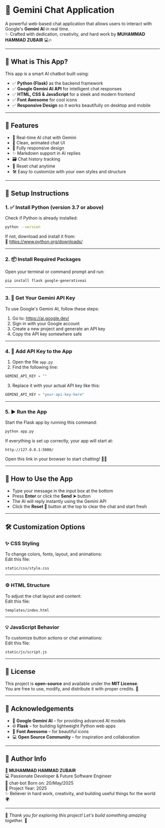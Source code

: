 # 💬 Gemini Chat Application

A powerful web-based chat application that allows users to interact with Google's **Gemini AI** in real time.  
✨ Crafted with dedication, creativity, and hard work by **MUHAMMAD HAMMAD ZUBAIR** 💻🔥

---

## 📌 What is This App?

This app is a smart AI chatbot built using:

- ✅ **Python (Flask)** as the backend framework  
- ✅ **Google Gemini AI API** for intelligent chat responses  
- ✅ **HTML, CSS & JavaScript** for a sleek and modern frontend  
- ✅ **Font Awesome** for cool icons  
- ✅ **Responsive Design** so it works beautifully on desktop and mobile

---

## 🚀 Features

- 🧠 Real-time AI chat with Gemini  
- 💬 Clean, animated chat UI  
- 📱 Fully responsive design  
- ✨ Markdown support in AI replies  
- 🗃️ Chat history tracking  
- 🔄 Reset chat anytime  
- 🛠️ Easy to customize with your own styles and structure

---

## 🔧 Setup Instructions

### 1. ✅ Install Python (version 3.7 or above)

Check if Python is already installed:

```bash
python --version
```

If not, download and install it from:  
🔗 https://www.python.org/downloads/

---

### 2. 📦 Install Required Packages

Open your terminal or command prompt and run:

```bash
pip install flask google-generativeai
```

---

### 3. 🔐 Get Your Gemini API Key

To use Google's Gemini AI, follow these steps:

1. Go to: https://ai.google.dev/  
2. Sign in with your Google account  
3. Create a new project and generate an API key  
4. Copy the API key somewhere safe

---

### 4. 🔑 Add API Key to the App

1. Open the file `app.py`  
2. Find the following line:

```python
GEMINI_API_KEY = ""
```

3. Replace it with your actual API key like this:

```python
GEMINI_API_KEY = "your-api-key-here"
```

---

### 5. ▶️ Run the App

Start the Flask app by running this command:

```bash
python app.py
```

If everything is set up correctly, your app will start at:

```
http://127.0.0.1:5000/
```

Open this link in your browser to start chatting! 🧠💬

---

## 💬 How to Use the App

- Type your message in the input box at the bottom  
- Press **Enter** or click the **Send ➤** button  
- The AI will reply instantly using the Gemini API  
- Click the **Reset 🔄** button at the top to clear the chat and start fresh

---

## 🛠 Customization Options

### ✨ CSS Styling

To change colors, fonts, layout, and animations:  
Edit this file:

```
static/css/style.css
```

---

### ⚙️ HTML Structure

To adjust the chat layout and content:  
Edit this file:

```
templates/index.html
```

---

### 💡 JavaScript Behavior

To customize button actions or chat animations:  
Edit this file:

```
static/js/script.js
```

---

## 📄 License

This project is **open-source** and available under the **MIT License**.  
You are free to use, modify, and distribute it with proper credits. 🤝

---

## 🙌 Acknowledgements

- 🧠 **Google Gemini AI** – for providing advanced AI models  
- 🌐 **Flask** – for building lightweight Python web apps  
- 🎨 **Font Awesome** – for beautiful icons  
- 💻 **Open Source Community** – for inspiration and collaboration

---

## 👤 Author Info

**👑 MUHAMMAD HAMMAD ZUBAIR**  
💻 Passionate Developer & Future Software Engineer  
📅 chat-bot Born on: 20/May/2025  
📌 Project Year: 2025  
✨ Believer in hard work, creativity, and building useful things for the world 🌍

---

🌟 _Thank you for exploring this project! Let's build something amazing together._ 🚀
